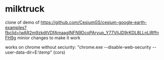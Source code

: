 # milktruck

clone of demo of https://github.com/CesiumGS/cesium-google-earth-examples?fbclid=IwAR2m9zkdtVDfAmaagINFN9DcoPAryup_Y77VIjJD9rKDL8LLnLIRffnFH9g
minior changes to make it work

works on chrome without seciurity: "chrome.exe --disable-web-security --user-data-dir=E:\temp" (cors)

